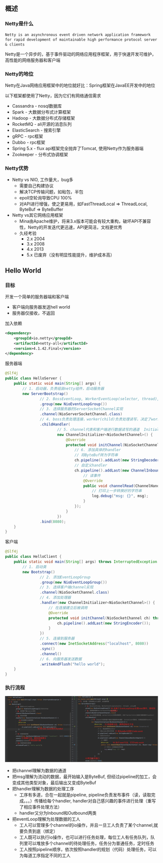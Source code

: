 ## 概述

### Netty是什么

```
Netty is an asynchronous event driven network application framework for rapid development of maintainable high performance protocol server & clients
```

Netty是一个异步的，基于事件驱动的网络应用程序框架，用于快速开发可维护，高性能的网络服务器和客户端

### Netty的地位

Netty在Java网络应用框架中的地位就好比：Spring框架在JavaEE开发中的地位

以下框架都使用了Netty，因为它们有网络通信需求

- Cassandra - nosql数据库
- Spark - 大数据分布式计算框架
- Hadoop - 大数据分布式存储框架
- RocketMQ - ali开源的消息队列
- ElasticSearch - 搜索引擎
- gRPC - rpc框架
- Dubbo - rpc框架
- Spring 5.x - flux api框架完全抛弃了Tomcat, 使用Netty作为服务器端
- Zookeeper - 分布式协调框架

### Netty优势

- Netty vs NIO, 工作量大，bug多
  - 需要自己构建协议
  - 解决TCP传输问题，如粘包，半包
  - epoll空轮询导致CPU 100%
  - 对API进行增强，使之更易用，如FastThreadLocal => ThreadLocal, ByteBuf => ByteBuffer
- Netty vs其它网络应用框架
  - Mina由Apache维护，将来3.x版本可能会有较大重构，破坏API不兼容性，Netty的开发迭代更迅速，API更简洁，文档更优秀
  - 久经考验
    - 2.x 2004
    - 3.x 2008
    - 4.x 2013
    - 5.x 已废弃（没有明显性能提升，维护成本高）

## Hello World

### 目标

开发一个简单的服务器端和客户端

- 客户端向服务器发送hell world
- 服务器仅接收，不返回

加入依赖

```xml
<dependency>
    <groupId>io.netty</groupId>
    <artifactId>netty-all</artifactId>
    <version>4.1.42.Final</version>
</dependency>
```

服务器端

```java
@Slf4j
public class HelloServer {
    public static void main(String[] args) {
        // 1. 启动器，负责组装netty组件，启动服务器
        new ServerBootstrap()
                // 2. BossEventLoop, WorkerEventLoop(selector, thread), group组
                .group(new NioEventLoopGroup())
                // 3. 选择服务器的ServerSocketChannel实现
                .channel(NioServerSocketChannel.class)
                // 4. boss负责处理连接，worker(child)负责处理读写，决定了worker(child)能执行哪些操作(handler)
                .childHandler(
                        // 5. channel代表和客户端进行数据读写的通道  Initializer初始化，负责添加别的handler
                        new ChannelInitializer<NioSocketChannel>() {
                            @Override
                            protected void initChannel(NioSocketChannel ch) throws Exception {
                                // 6. 添加具体的handler
                                // 将ByteBuf转为字符串
                                ch.pipeline().addLast(new StringDecoder());
                                // 自定义handler
                                ch.pipeline().addLast(new ChannelInboundHandlerAdapter() {
                                    // 读事件
                                    @Override
                                    public void channelRead(ChannelHandlerContext ctx, Object msg) throws Exception {
                                        // 打印上一步转换好的字符串
                                        log.debug("msg: {}", msg);
                                    }
                                });
                            }
                        })
                .bind(8080);
    }
}
```

客户端

```java
@Slf4j
public class HelloClient {
    public static void main(String[] args) throws InterruptedException {
        // 1. 启动类
        new Bootstrap()
                // 2. 添加EventLoopGroup
                .group(new NioEventLoopGroup())
                // 3. 选择客户端channel实现
                .channel(NioSocketChannel.class)
                // 4. 添加处理器
                .handler(new ChannelInitializer<NioSocketChannel>() {
                    // 在连接建立后被调用
                    @Override
                    protected void initChannel(NioSocketChannel ch) throws Exception {
                        ch.pipeline().addLast(new StringEncoder());
                    }
                })
                // 5. 连接到服务器
                .connect(new InetSocketAddress("localhost", 8080))
                .sync()
                .channel()
                // 6. 向服务器发送数据
                .writeAndFlush("hello world");
    }
}
```

### 执行流程

![](./images/hello.jpg)

- 把channel理解为数据的通道
- 把msg理解为流动的数据，最开始输入是ByteBuf, 但经过pipeline的加工，会变成其他类型对象，最后输出又变成ByteBuf
- 把handler理解为数据的处理工序
  - 工序有多道，合在一起就是pipeline, pipeline负责发布事件（读，读取完成。。。）传播给每个handler, handler对自己感兴趣的事件进行处理（重写了相应事件处理方法）
  - handler又分为Inbound和Outbound两类
- 把eventLoop理解为处理数据的工人
  - 工人可以管理多个channel的io操作，并且一旦工人负责了某个channel,就要负责到底（绑定）
  - 工人既可以执行io操作，也可以进行任务处理，每位工人有任务队列，队列里可以堆放多个channel的待处理任务，任务分为普通任务，定时任务
  - 工人按照pipeline顺序，依次按照handler的规划（代码）处理任务，可以为每道工序指定不同的工人
